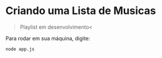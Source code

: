 <h1> Criando uma Lista de Musicas </h1>


>Playlist em desenvolvimento<

Para rodar em sua máquina, digite:

``node app.js``

